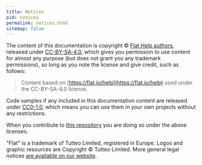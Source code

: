 ```yaml
---
title: Notices
pid: notices
permalink: notices.html
sitemap: false
---
```


The content of this documentation is copyright © <a href="https://github.com/{{ site.github.repository_nwo }}/graphs/contributors">Flat Help authors</a>, released under [CC-BY-SA-4.0](https://creativecommons.org/licenses/by-sa/4.0/), which gives you permission to use content for almost any purpose (but does not grant you any trademark permissions), so long as you note the license and give credit, such as follows:

> Content based on [https://flat.io/help](https://flat.io/help) used under the CC-BY-SA-4.0 license.

Code samples if any included in this documentation content are released under [CC0-1.0](https://creativecommons.org/publicdomain/zero/1.0/), which means you can use them in your own projects without any restrictions.

When you contribute to <a href="https://github.com/{{ site.github.repository_nwo }}">this repository</a> you are doing so under the above licenses.

"Flat" is a trademark of Tutteo Limited, registered in Europe.
Logos and graphic resources are Copyright © Tutteo Limited.
More general legal notices [are available on our website](https://flat.io/legal/).
